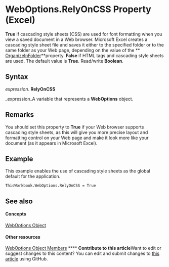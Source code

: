 
# WebOptions.RelyOnCSS Property (Excel)

 **True** if cascading style sheets (CSS) are used for font formatting when you view a saved document in a Web browser. Microsoft Excel creates a cascading style sheet file and saves it either to the specified folder or to the same folder as your Web page, depending on the value of the ** [OrganizeInFolder](9df9aff2-3a24-3e1f-db3e-7280b50b806b.md)**property.  **False** if HTML <FONT> tags and cascading style sheets are used. The default value is **True**. Read/write  **Boolean**.


## Syntax

 _expression_. **RelyOnCSS**

 _expression_A variable that represents a  **WebOptions** object.


## Remarks

You should set this property to  **True** if your Web browser supports cascading style sheets, as this will give you more precise layout and formatting control on your Web page and make it look more like your document (as it appears in Microsoft Excel).


## Example

This example enables the use of cascading style sheets as the global default for the application.


```
ThisWorkbook.WebOptions.RelyOnCSS = True
```


## See also


#### Concepts


 [WebOptions Object](d573637f-1891-4602-c961-091795e47356.md)
#### Other resources


 [WebOptions Object Members](4188ab11-5d84-aed8-2a2e-17881dcebe67.md)
****   **Contribute to this article**Want to edit or suggest changes to this content? You can edit and submit changes to  [this article](https://github.com/jhershey00/VBA_Excel_Test/OpenXMLCon/articles/7921e4d8-f27f-4e87-e64e-ae0f8c5869c3.md) using GitHub.

